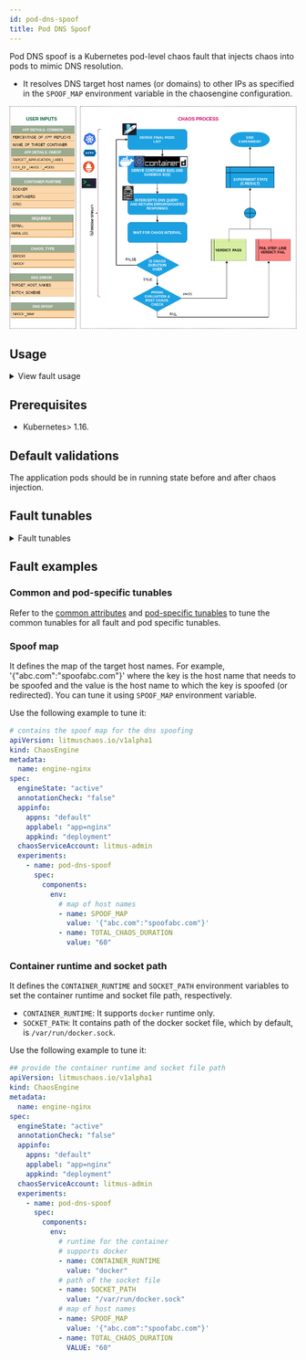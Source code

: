 ```yaml
---
id: pod-dns-spoof
title: Pod DNS Spoof
---
```


Pod DNS spoof is a Kubernetes pod-level chaos fault that injects chaos into pods to mimic DNS resolution.
- It resolves DNS target host names (or domains) to other IPs as specified in the `SPOOF_MAP` environment variable in the chaosengine configuration.

![Pod DNS Spoof](./static/images/dns-chaos.png)


## Usage
<details>
<summary>View fault usage</summary>
<div>
This fault determines the resilience of an application to blocked DNS host names. It determines how quickly an application can resolve the host names and recover from the failure. It simulates custom responses from a spoofed upstream service. 
</div>
</details>

## Prerequisites

- Kubernetes> 1.16.


## Default validations

The application pods should be in running state before and after chaos injection.


## Fault tunables
<details>
    <summary>Fault tunables</summary>
    <h2>Optional fields</h2>
    <table>
      <tr>
        <th> Variables </th>
        <th> Description  </th>
        <th> Notes </th>
      </tr>
      <tr>
        <td> TARGET_CONTAINER </td>
        <td> Name of container which is subjected to dns spoof </td>
        <td> None </td>
      </tr>
      <tr>
        <td> TOTAL_CHAOS_DURATION </td>
        <td> The time duration for chaos insertion (seconds) </td>
        <td> Default (60s) </td>
      </tr>
      <tr>
        <td> SPOOF_MAP </td>
        <td> Map of the target hostnames For example, '&#123;"abc.com":"spoofabc.com"&#125;' where key is the hostname that needs to be spoofed and value is the hostname where it will be spoofed/redirected to.</td>
        <td> If not provided, no hostnames/domains will be spoofed</td>
      </tr>
      <tr>
        <td> PODS_AFFECTED_PERC </td>
        <td> The Percentage of total pods to target </td>
        <td> Defaults to 0 (corresponds to 1 replica), provide numeric value only </td>
      </tr>
      <tr>
        <td> CONTAINER_RUNTIME </td>
        <td> container runtime interface for the cluster</td>
        <td> Defaults to docker, supported values: docker</td>
      </tr>
      <tr>
        <td> SOCKET_PATH </td>
        <td> Path of the docker socket file </td>
        <td> Defaults to <code>/var/run/docker.sock</code> </td>
      </tr>
      <tr>
        <td> LIB_IMAGE </td>
        <td> Image used to run the netem command </td>
        <td> Defaults to <code>litmuschaos/go-runner:latest</code> </td>
      </tr>
      <tr>
        <td> RAMP_TIME </td>
        <td> Period to wait before and after injection of chaos in sec </td>
        <td> For example, 30 </td>
      </tr>
      <tr>
        <td> SEQUENCE </td>
        <td> It defines sequence of chaos execution for multiple target pods </td>
        <td> Default value: parallel. Supported: serial, parallel </td>
      </tr>
    </table>
</details>

## Fault examples

### Common and pod-specific tunables
Refer to the [common attributes](../../common-tunables-for-all-faults) and [pod-specific tunables](./common-tunables-for-pod-faults) to tune the common tunables for all fault and pod specific tunables.

### Spoof map

It defines the map of the target host names. For example, '{"abc.com":"spoofabc.com"}' where the key is the host name that needs to be spoofed and the value is the host name to which the key is spoofed (or redirected). You can tune it using `SPOOF_MAP` environment variable.

Use the following example to tune it:

[embedmd]: # "./static/manifests/pod-dns-spoof/spoof-map.yaml yaml"

```yaml
# contains the spoof map for the dns spoofing
apiVersion: litmuschaos.io/v1alpha1
kind: ChaosEngine
metadata:
  name: engine-nginx
spec:
  engineState: "active"
  annotationCheck: "false"
  appinfo:
    appns: "default"
    applabel: "app=nginx"
    appkind: "deployment"
  chaosServiceAccount: litmus-admin
  experiments:
    - name: pod-dns-spoof
      spec:
        components:
          env:
            # map of host names
            - name: SPOOF_MAP
              value: '{"abc.com":"spoofabc.com"}'
            - name: TOTAL_CHAOS_DURATION
              value: "60"
```

### Container runtime and socket path

It defines the `CONTAINER_RUNTIME` and `SOCKET_PATH` environment variables to set the container runtime and socket file path, respectively.

- `CONTAINER_RUNTIME`: It supports `docker` runtime only.
- `SOCKET_PATH`: It contains path of the docker socket file, which by default, is `/var/run/docker.sock`.

Use the following example to tune it:

[embedmd]: # "./static/manifests/pod-dns-spoof/container-runtime-and-socket-path.yaml yaml"

```yaml
## provide the container runtime and socket file path
apiVersion: litmuschaos.io/v1alpha1
kind: ChaosEngine
metadata:
  name: engine-nginx
spec:
  engineState: "active"
  annotationCheck: "false"
  appinfo:
    appns: "default"
    applabel: "app=nginx"
    appkind: "deployment"
  chaosServiceAccount: litmus-admin
  experiments:
    - name: pod-dns-spoof
      spec:
        components:
          env:
            # runtime for the container
            # supports docker
            - name: CONTAINER_RUNTIME
              value: "docker"
            # path of the socket file
            - name: SOCKET_PATH
              value: "/var/run/docker.sock"
            # map of host names
            - name: SPOOF_MAP
              value: '{"abc.com":"spoofabc.com"}'
            - name: TOTAL_CHAOS_DURATION
              VALUE: "60"
```